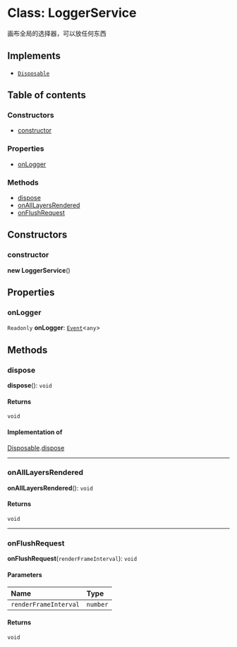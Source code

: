 # Class: LoggerService

画布全局的选择器，可以放任何东西

## Implements

* [`Disposable`](/en/auto-docs/fixed-layout-editor/interfaces/Disposable-1.md)

## Table of contents

### Constructors

* [constructor](/en/auto-docs/fixed-layout-editor/classes/LoggerService.md#constructor)

### Properties

* [onLogger](/en/auto-docs/fixed-layout-editor/classes/LoggerService.md#onlogger)

### Methods

* [dispose](/en/auto-docs/fixed-layout-editor/classes/LoggerService.md#dispose)
* [onAllLayersRendered](/en/auto-docs/fixed-layout-editor/classes/LoggerService.md#onalllayersrendered)
* [onFlushRequest](/en/auto-docs/fixed-layout-editor/classes/LoggerService.md#onflushrequest)

## Constructors

### constructor

**new LoggerService**()

## Properties

### onLogger

`Readonly` **onLogger**: [`Event`](/en/auto-docs/fixed-layout-editor/interfaces/Event-1.md)<`any`>

## Methods

### dispose

**dispose**(): `void`

#### Returns

`void`

#### Implementation of

[Disposable](/en/auto-docs/fixed-layout-editor/interfaces/Disposable-1.md).[dispose](/en/auto-docs/fixed-layout-editor/interfaces/Disposable-1.md#dispose)

***

### onAllLayersRendered

**onAllLayersRendered**(): `void`

#### Returns

`void`

***

### onFlushRequest

**onFlushRequest**(`renderFrameInterval`): `void`

#### Parameters

| Name | Type |
| :------ | :------ |
| `renderFrameInterval` | `number` |

#### Returns

`void`
